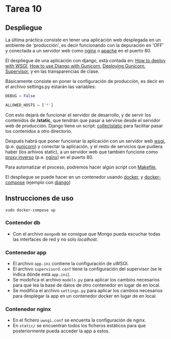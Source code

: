 # Tarea 10

## Despliegue

La última práctica consiste en tener una aplicación web desplegada en un ambiente de 'producción', es decir funcionando con la depuración en 'OFF' y conectada a un servidor web como [nginx](https://www.nginx.com/) o [apache](http://httpd.apache.org/) en el puerto 80.

El despliegue de una aplicación con django, está contada en: [How to deploy with WSGI](https://docs.djangoproject.com/en/1.10/howto/deployment/wsgi/), [How to use Django with Gunicorn](https://docs.djangoproject.com/en/1.10/howto/deployment/wsgi/gunicorn/), [Deploying Gunicorn](http://docs.gunicorn.org/en/latest/deploy.html), [Supervisor](http://docs.gunicorn.org/en/latest/deploy.html#supervisor), y en las transparencias de clase.

Básicamente consiste en poner la configuración de producción, es decir en el archivo settings.py estarán las variables:

```python
DEBUG = False

ALLOWED_HOSTS = ['*']
```

Con esto dejará de funcionar el servidor de desarrollo, y de servir los contenidos de **/static**, que tendrán que pasar a servirse desde el servidor web de producción. Django tiene un script: [collectstatic](https://docs.djangoproject.com/en/1.10/ref/contrib/staticfiles/) para facilitar pasar los contenidos a otro directorio.

Después habrá que poner funcionar la aplicación con un servidor web [wsgi](https://en.wikipedia.org/wiki/Web_Server_Gateway_Interface), (p.e. [gunicorn](http://gunicorn.org/)) y conectar la aplicación, y el resto de servicios que pudiera haber (los arhivos static), a un servidor web que también funcione como [proxy inverso](https://en.wikipedia.org/wiki/Reverse_proxy) (p.e. [nginx](https://www.nginx.com/)) en el puerto 80.

Para automatizar el proceso, podremos hacer algún script con [Makefile](https://en.wikipedia.org/wiki/Makefile),

El despliegue se puede hacer en un contenedor usando [docker](https://www.docker.com/), y [docker-compose](https://docs.docker.com/compose/) (ejemplo con [django](https://docs.docker.com/compose/django/))

## Instrucciones de uso

```
sudo docker-compose up
```

### Contendor db

* Con el archivo `mongodb` se consigue que Mongo pueda escuchar todas las interfaces de red y no solo *localhost*.

### Contenedor app

* El archivo `app.ini` contiene la configuración de uWSGI.
* El archivo `supervisord.conf` tiene la configuración del supervisor (se le indica dónde está `app.ini`).
* Se modofica el archivo `models.py` para aplicar los cambios necesarios para que lea la base de datos de otro contenedor en lugar de en local.
* Se modifica el archivo `settings.py` para aplicar los cambios necesarios para desplegar la app en un contenedor docker en lugar de en local.

### Contenedor nginx

* En el fichero `uwsgi.conf` se encuenta la configuración de nginx.
* En `static/` se encuentran todos los ficheros estáticos para que posteriormente pueda acceder la app a estos.
